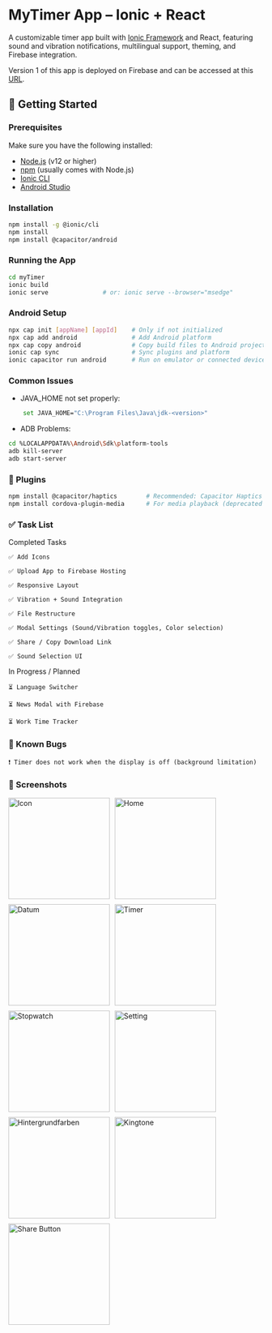 # MyTimer App – Ionic + React

A customizable timer app built with [Ionic Framework](https://ionicframework.com/) and React, featuring sound and vibration notifications, multilingual support, theming, and Firebase integration.

Version 1 of this app is deployed on Firebase and can be accessed at this [URL](https://mytimer-ab4a6.web.app).



## 🚀 Getting Started

### Prerequisites

Make sure you have the following installed:

- [Node.js](https://nodejs.org/) (v12 or higher)
- [npm](https://www.npmjs.com/) (usually comes with Node.js)
- [Ionic CLI](https://ionicframework.com/docs/cli)
- [Android Studio](https://developer.android.com/studio)

### Installation

```bash
npm install -g @ionic/cli
npm install
npm install @capacitor/android
```

### Running the App
```bash
cd myTimer
ionic build
ionic serve               # or: ionic serve --browser="msedge"
```

### Android Setup
```bash
npx cap init [appName] [appId]    # Only if not initialized
npx cap add android               # Add Android platform
npx cap copy android              # Copy build files to Android project
ionic cap sync                    # Sync plugins and platform
ionic capacitor run android       # Run on emulator or connected device
```

### Common Issues

- JAVA_HOME not set properly:
```bash
    set JAVA_HOME="C:\Program Files\Java\jdk-<version>"
```
- ADB Problems:
```bash
cd %LOCALAPPDATA%\Android\Sdk\platform-tools
adb kill-server
adb start-server
```

### 🔌 Plugins
```bash
npm install @capacitor/haptics        # Recommended: Capacitor Haptics for vibration
npm install cordova-plugin-media      # For media playback (deprecated but used)
```

### ✅ Task List

Completed Tasks

    ✅ Add Icons

    ✅ Upload App to Firebase Hosting

    ✅ Responsive Layout

    ✅ Vibration + Sound Integration

    ✅ File Restructure

    ✅ Modal Settings (Sound/Vibration toggles, Color selection)

    ✅ Share / Copy Download Link

    ✅ Sound Selection UI

In Progress / Planned

    ⏳ Language Switcher

    ⏳ News Modal with Firebase

    ⏳ Work Time Tracker
    

### 🐛 Known Bugs

    ❗ Timer does not work when the display is off (background limitation)


### 📸 Screenshots

<div style="display: flex; gap: 10px; flex-wrap: wrap;">
  <img src="Bilder/Icon.jpeg" alt="Icon" width="200" />
  <img src="Bilder/time.jpeg" alt="Home" width="200" />
  <img src="Bilder/date.jpeg" alt="Datum" width="200" />
  <img src="Bilder/timer.jpeg" alt="Timer" width="200" />
  <img src="Bilder/Stopwatch.jpeg" alt="Stopwatch" width="200" />
  <img src="Bilder/setting.jpeg" alt="Setting" width="200" />
  <img src="Bilder/color.jpeg" alt="Hintergrundfarben" width="200" />
  <img src="Bilder/sound.jpeg" alt="Kingtone" width="200" />
  <img src="Bilder/share.jpeg" alt="Share Button" width="200" />
</div>
